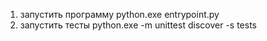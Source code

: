 1.  запустить программу
    python.exe entrypoint.py
2.  запустить тесты
    python.exe -m unittest discover -s tests